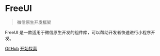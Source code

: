 <!-- <p align="center">
<img src="/image/header.png" width="200" height="200"/>
</p>
<h1 align="center">FreeUI</h1>
- sss
- s ss
- sssss

[常用资源](https://shimo.im/docs/MuiACIg1HlYfVxrj/)
[GitHub](https://github.com/Snailclimb/docsify-demo)
[开始阅读](#介绍) -->

<!-- <p align="center">
<img src="/image/header.png" width="200" height="200"/>
</p> -->

# FreeUI

> 微信原生开发框架

FreeUI 是一款适用于微信原生开发的组件库，可以帮助开发者快速进行小程序开发。

[GitHub](https://github.com/awzks1314/Free-UI)
[开始探索](README.md)

<!-- ![color](#0081ef) -->




